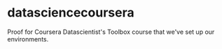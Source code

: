 # datasciencecoursera
Proof for Coursera Datascientist's Toolbox course that we've set up our environments.
